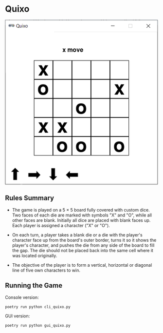 # Quixo

![quixo](screenshot.png)

## Rules Summary

- The game is played on a 5 &times; 5 board fully covered with custom dice. Two faces of each die are marked with symbols "X" and "O", while all other faces are blank. Initially all dice are placed with blank faces up. Each player is assigned a character ("X" or "O").

- On each turn, a player takes a blank die or a die with the player's character face up from the board's outer border, turns it so it shows the player's character, and pushes the die from any side of the board to fill the gap. The die should not be placed back into the same cell where it was located originally.

- The objective of the player is to form a vertical, horizontal or diagonal line of five own characters to win.

## Running the Game

Console version:

```shell
poetry run python cli_quixo.py
```

GUI version:

```shell
poetry run python gui_quixo.py
```
